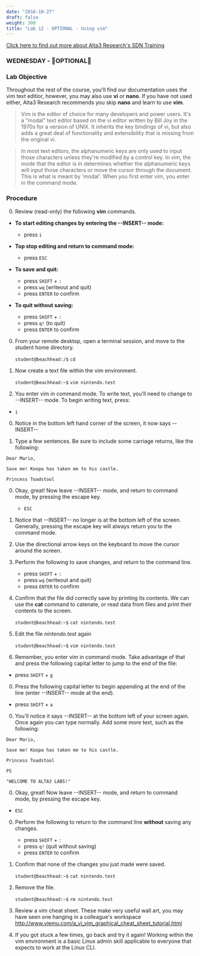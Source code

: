 ```yaml
---
date: "2016-10-27"
draft: false
weight: 300
title: "Lab 12 - OPTIONAL - Using vim"
---
```

[Click here to find out more about Alta3 Research's SDN Training](https://alta3.com/courses/sdn)

### WEDNESDAY - &#x1F528;OPTIONAL&#x1F528;

### Lab Objective

Throughout the rest of the course, you'll find our documentation uses the vim text editior, however, you may also use **vi** or **nano**. If you have not used either, Alta3 Research recommends you skip **nano** and learn to use **vim**.

  > Vim is the editor of choice for many developers and power users. It's a "modal" text editor based on the vi editor written by Bill Joy in the 1970s for a version of UNIX. It inherits the key bindings of vi, but also adds a great deal of functionality and extensibility that is missing from the original vi. 

  > In most text editors, the alphanumeric keys are only used to input those characters unless they're modified by a control key. In vim, the mode that the editor is in determines whether the alphanumeric keys will input those characters or move the cursor through the document. This is what is meant by 'modal'. When you first enter vim, you enter in the command mode.

### Procedure

0. Review (read-only) the following **vim** commands.

  - **To start editing changes by entering the \-\-INSERT\-\- mode:**
    - press `i`
  
  - **Top stop editing and return to command mode:**
    - press `ESC`

  - **To save and quit:** 
    - press `SHIFT` + `:`
    - press `wq` (writeout and quit)
    - press `ENTER` to confirm
    
  - **To quit without saving:**
    - press `SHIFT` + `:`
    - press `q!` (to quit)
    - press `ENTER` to confirm

0. From your remote desktop, open a terminal session, and move to the student home directory.

    `student@beachhead:/$` `cd`

0. Now create a text file within the vim environment.

    `student@beachhead:~$` `vim nintendo.test`

0. You enter vim in command mode. To write text, you'll need to change to \-\-INSERT\-\- mode. To begin writing text, press:

  - `i`

0. Notice in the bottom left hand corner of the screen, it now says \-\-INSERT\-\-

0. Type a few sentences. Be sure to include some carriage returns, like the following:
 
  >
    Dear Mario,
  >
    Save me! Koopa has taken me to his castle.
  >
    Princess Toadstool
    
0. Okay, great! Now leave \-\-INSERT\-\- mode, and return to command mode, by pressing the escape key.
    - `ESC`

0. Notice that \-\-INSERT\-\- no longer is at the bottom left of the screen. Generally, pressing the escape key will always return you to the command mode.

0. Use the directional arrow keys on the keyboard to move the cursor around the screen.

0. Perform the following to save changes, and return to the command line.
    - press `SHIFT` + `:`
    - press `wq` (writeout and quit)
    - press `ENTER` to confirm

0. Confirm that the file did correctly save by printing its contents. We can use the **cat** command to catenate, or read data from files and print their contents to the screen.

    `student@beachhead:~$` `cat nintendo.test`

0. Edit the file *nintendo.test* again

    `student@beachhead:~$` `vim nintendo.test`

0. Remember, you enter vim in command mode. Take advantage of that and press the following capital letter to jump to the end of the file:

  - press `SHIFT` + `g`

0. Press the following capital letter to begin appending at the end of the line (enter \-\-INSERT\-\- mode at the end).

  - press `SHIFT` + `a`

0. You'll notice it says \-\-INSERT\-\- at the bottom left of your screen again. Once again you can type normally. Add some more text, such as the following:

  >
    Dear Mario,
  >
    Save me! Koopa has taken me to his castle.
  >
    Princess Toadstool
  >
    PS
  >
    "WELCOME TO ALTA3 LABS!"
  
0. Okay, great! Now leave \-\-INSERT\-\- mode, and return to command mode, by pressing the escape key.

  - `ESC`

0. Perform the following to return to the command line **without** saving any changes.
    - press `SHIFT` + `:`
    - press `q!` (quit without saving)
    - press `ENTER` to confirm

0. Confirm that none of the changes you just made were saved.

    `student@beachhead:~$` `cat nintendo.test`

0. Remove the file.

    `student@beachhead:~$` `rm nintendo.test`

0. Review a vim cheat sheet. These make very useful wall art, you may have seen one hanging in a colleague's workspace http://www.viemu.com/a_vi_vim_graphical_cheat_sheet_tutorial.html

0. If you got stuck a few times, go back and try it again! Working within the vim environment is a basic Linux admin skill applicable to everyone that expects to work at the Linux CLI.
